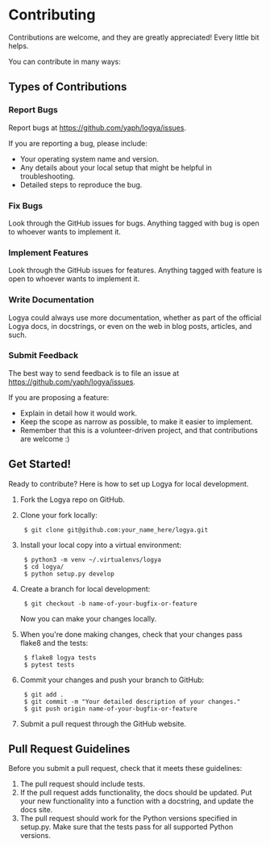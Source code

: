 # Contributing

Contributions are welcome, and they are greatly appreciated! Every little bit helps.

You can contribute in many ways:

## Types of Contributions

### Report Bugs

Report bugs at <https://github.com/yaph/logya/issues>.

If you are reporting a bug, please include:

* Your operating system name and version.
* Any details about your local setup that might be helpful in troubleshooting.
* Detailed steps to reproduce the bug.

### Fix Bugs

Look through the GitHub issues for bugs. Anything tagged with bug is open to whoever wants to implement it.

### Implement Features

Look through the GitHub issues for features. Anything tagged with feature is open to whoever wants to implement it.

### Write Documentation

Logya could always use more documentation, whether as part of the official Logya docs, in docstrings, or even on the web in blog posts, articles, and such.

### Submit Feedback

The best way to send feedback is to file an issue at <https://github.com/yaph/logya/issues>.

If you are proposing a feature:

* Explain in detail how it would work.
* Keep the scope as narrow as possible, to make it easier to implement.
* Remember that this is a volunteer-driven project, and that contributions are welcome :)

## Get Started!

Ready to contribute? Here is how to set up Logya for local development.

1. Fork the Logya repo on GitHub.
2. Clone your fork locally:

        $ git clone git@github.com:your_name_here/logya.git

3. Install your local copy into a virtual environment:

        $ python3 -m venv ~/.virtualenvs/logya
        $ cd logya/
        $ python setup.py develop

4. Create a branch for local development:

        $ git checkout -b name-of-your-bugfix-or-feature

    Now you can make your changes locally.

5. When you're done making changes, check that your changes pass flake8 and the tests:

        $ flake8 logya tests
        $ pytest tests

6. Commit your changes and push your branch to GitHub:

        $ git add .
        $ git commit -m "Your detailed description of your changes."
        $ git push origin name-of-your-bugfix-or-feature

7. Submit a pull request through the GitHub website.

## Pull Request Guidelines

Before you submit a pull request, check that it meets these guidelines:

1. The pull request should include tests.
2. If the pull request adds functionality, the docs should be updated. Put your new functionality into a function with a docstring, and update the docs site.
3. The pull request should work for the Python versions specified in setup.py. Make sure that the tests pass for all supported Python versions.
